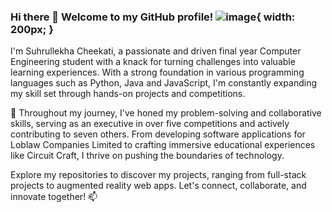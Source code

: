### Hi there 👋 Welcome to my GitHub profile! ![image](https://github.com/Suhrullekha/Suhrullekha/assets/46695453/90087bd1-9b91-4353-ae28-0114ea68893e){ width: 200px; }

I'm Suhrullekha Cheekati, a passionate and driven final year Computer Engineering student with a knack for turning challenges into valuable learning experiences. With a strong foundation in various programming languages such as Python, Java and JavaScript, I'm constantly expanding my skill set through hands-on projects and competitions.

🌱 Throughout my journey, I've honed my problem-solving and collaborative skills, serving as an executive in over five competitions and actively contributing to seven others. From developing software applications for Loblaw Companies Limited to crafting immersive educational experiences like Circuit Craft, I thrive on pushing the boundaries of technology.

Explore my repositories to discover my projects, ranging from full-stack projects to augmented reality web apps. Let's connect, collaborate, and innovate together! 📫



<!--
**Suhrullekha/Suhrullekha** is a ✨ _special_ ✨ repository because its `README.md` (this file) appears on your GitHub profile.

Here are some ideas to get you started:

- 🔭 I’m currently working on ...
- 🌱 I’m currently learning ...
- 👯 I’m looking to collaborate on ...
- 🤔 I’m looking for help with ...
- 💬 Ask me about ...
- 📫 How to reach me: ...
- 😄 Pronouns: ...
- ⚡ Fun fact: ...
-->

